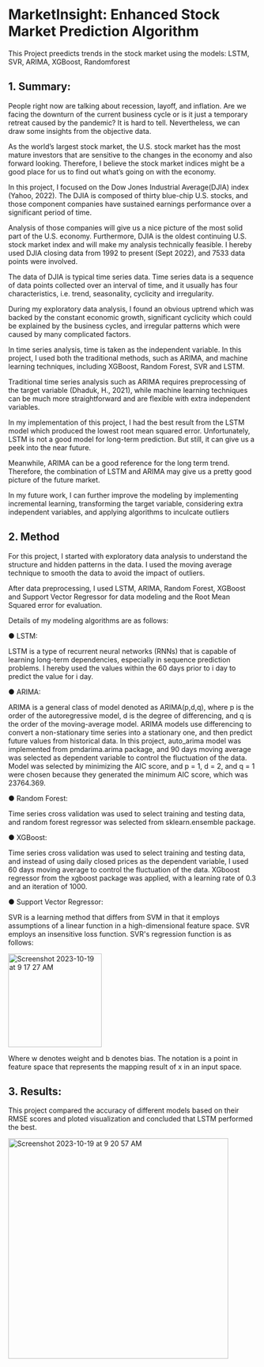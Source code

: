 # MarketInsight: Enhanced Stock Market Prediction Algorithm
This Project preedicts trends in the stock market using the models: LSTM, SVR, ARIMA, XGBoost, Randomforest
## 1. Summary:

People right now are talking about recession, layoff, and inflation. Are we facing the
downturn of the current business cycle or is it just a temporary retreat caused by the
pandemic? It is hard to tell. Nevertheless, we can draw some insights from the objective
data. 

As the world’s largest stock market, the U.S. stock market has the most mature
investors that are sensitive to the changes in the economy and also forward looking.
Therefore, I believe the stock market indices might be a good place for us to find out
what’s going on with the economy.

In this project, I focused on the Dow Jones Industrial Average(DJIA) index (Yahoo,
2022). The DJIA is composed of thirty blue-chip U.S. stocks, and those component
companies have sustained earnings performance over a significant period of time.

Analysis of those companies will give us a nice picture of the most solid part of the U.S.
economy. Furthermore, DJIA is the oldest continuing U.S. stock market index and will
make my analysis technically feasible. I hereby used DJIA closing data from 1992 to
present (Sept 2022), and 7533 data points were involved.

The data of DJIA is typical time series data. Time series data is a sequence of data
points collected over an interval of time, and it usually has four characteristics, i.e. trend,
seasonality, cyclicity and irregularity.

During my exploratory data analysis, I found an obvious uptrend which was backed
by the constant economic growth, significant cyclicity which could be explained by the
business cycles, and irregular patterns which were caused by many complicated
factors.

In time series analysis, time is taken as the independent variable. In this project, I
used both the traditional methods, such as ARIMA, and machine learning techniques,
including XGBoost, Random Forest, SVR and LSTM.

Traditional time series analysis such as ARIMA requires preprocessing of the target
variable (Dhaduk, H., 2021), while machine learning techniques can be much more
straightforward and are flexible with extra independent variables.

In my implementation of this project, I had the best result from the LSTM model which
produced the lowest root mean squared error. Unfortunately, LSTM is not a good model
for long-term prediction. But still, it can give us a peek into the near future.

Meanwhile, ARIMA can be a good reference for the long term trend. Therefore, the combination of
LSTM and ARIMA may give us a pretty good picture of the future market.

In my future work, I can further improve the modeling by implementing incremental
learning, transforming the target variable, considering extra independent variables, and
applying algorithms to inculcate outliers

## 2. Method

For this project, I started with exploratory data analysis to understand the structure
and hidden patterns in the data. I used the moving average technique to smooth the
data to avoid the impact of outliers.

After data preprocessing, I used LSTM, ARIMA, Random Forest, XGBoost and
Support Vector Regressor for data modeling and the Root Mean Squared error for
evaluation.

Details of my modeling algorithms are as follows:

● LSTM:

LSTM is a type of recurrent neural networks (RNNs) that is capable of learning
long-term dependencies, especially in sequence prediction problems. I hereby
used the values within the 60 days prior to i day to predict the value for i day.

● ARIMA:

ARIMA is a general class of model denoted as ARIMA(p,d,q), where p is the
order of the autoregressive model, d is the degree of differencing, and q is the
order of the moving-average model. ARIMA models use differencing to convert a
non-stationary time series into a stationary one, and then predict future values
from historical data. In this project, auto_arima model was implemented from
pmdarima.arima package, and 90 days moving average was selected as
dependent variable to control the fluctuation of the data. Model was selected by
minimizing the AIC score, and p = 1, d = 2, and q = 1 were chosen because they
generated the minimum AIC score, which was 23764.369. 

● Random Forest:

Time series cross validation was used to select training and testing data, and
random forest regressor was selected from sklearn.ensemble package.

● XGBoost:

Time series cross validation was used to select training and testing data, and
instead of using daily closed prices as the dependent variable, I used 60 days
moving average to control the fluctuation of the data. XGboost regressor from the
xgboost package was applied, with a learning rate of 0.3 and an iteration of 1000.

● Support Vector Regressor:

SVR is a learning method that differs from SVM in that it employs assumptions of
a linear function in a high-dimensional feature space. SVR employs an
insensitive loss function. SVR's regression function is as follows:

<img width="189" alt="Screenshot 2023-10-19 at 9 17 27 AM" src="https://github.com/vk1309/MarketInsight/assets/39329373/c7ea1c99-0924-4959-8492-276796379c8c">

Where w denotes weight and b denotes bias. The notation is a point in
feature space that represents the mapping result of x in an input space.

## 3. Results: 

This project compared the accuracy of different models based on their RMSE scores
and ploted visualization and concluded that LSTM performed the best. 

<img width="445" alt="Screenshot 2023-10-19 at 9 20 57 AM" src="https://github.com/vk1309/MarketInsight/assets/39329373/926c4a90-90cd-4b90-8b04-bbe0e65097a4">


